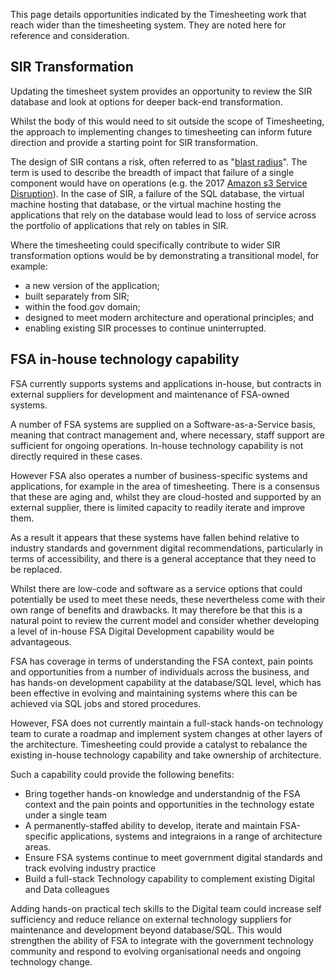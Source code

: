 This page details opportunities indicated by the Timesheeting work that reach wider than the timesheeting system. They are noted here for reference and consideration.

## SIR Transformation

Updating the timesheet system provides an opportunity to review the SIR database and look at options for deeper back-end transformation. 

Whilst the body of this would need to sit outside the scope of Timesheeting, the approach to implementing changes to timesheeting can inform future direction and provide a starting point for SIR transformation.

The design of SIR contans a risk, often referred to as "[blast radius](https://www.ibm.com/garage/method/practices/manage/practice_limited_blast_radius/)". The term is used to describe the breadth of impact that failure of a single component would have on operations (e.g. the 2017 [Amazon s3 Service Disruption](https://aws.amazon.com/message/41926/)). In the case of SIR, a failure of the SQL database, the virtual machine hosting that database, or the virtual machine hosting the applications that rely on the database would lead to loss of service across the portfolio of applications that rely on tables in SIR.

Where the timesheeting could specifically contribute to wider SIR transformation options would be by demonstrating a transitional model, for example:
 * a new version of the application;
 * built separately from SIR;
 * within the food.gov domain;
 * designed to meet modern architecture and operational principles; and
 * enabling existing SIR processes to continue uninterrupted.

## FSA in-house technology capability

FSA currently supports systems and applications in-house, but contracts in external suppliers for development and maintenance of FSA-owned systems.

A number of FSA systems are supplied on a Software-as-a-Service basis, meaning that contract management and, where necessary, staff support are sufficient for ongoing operations. In-house technology capability is not directly required in these cases.

However FSA also operates a number of business-specific systems and applications, for example in the area of timesheeting. There is a consensus that these are aging and, whilst they are cloud-hosted and supported by an external supplier, there is limited capacity to readily iterate and improve them.

As a result it appears that these systems have fallen behind relative to industry standards and government digital recommendations, particularly in terms of accessibility, and there is a general acceptance that they need to be replaced.

Whilst there are low-code and software as a service options that could potentially be used to meet these needs, these nevertheless come with their own range of benefits and drawbacks. It may therefore be that this is a natural point to review the current model and consider whether developing a level of in-house FSA Digital Development capability would be advantageous.

FSA has coverage in terms of understanding the FSA context, pain points and opportunities from a number of individuals across the business, and has hands-on development capability at the database/SQL level, which has been effective in evolving and maintaining systems where this can be achieved via SQL jobs and stored procedures.

However, FSA does not currently maintain a full-stack hands-on technology team to curate a roadmap and implement system changes at other layers of the architecture. Timesheeting could provide a catalyst to rebalance the existing in-house technology capability and take ownership of architecture.

Such a capability could provide the following benefits:

 * Bring together hands-on knowledge and understandnig of the FSA context and the pain points and opportunities in the technology estate under a single team
 * A permanently-staffed ability to develop, iterate and maintain FSA-specific applications, systems and integraions in a range of architecture areas.
 * Ensure FSA systems continue to meet government digital standards and track evolving industry practice
 * Build a full-stack Technology capability to complement existing Digital and Data colleagues

Adding hands-on practical tech skills to the Digital team could increase self sufficiency and reduce reliance on external technology suppliers for maintenance and development beyond database/SQL. This would strengthen the ability of FSA to integrate with the government technology community and respond to evolving organisational needs and ongoing technology change.

